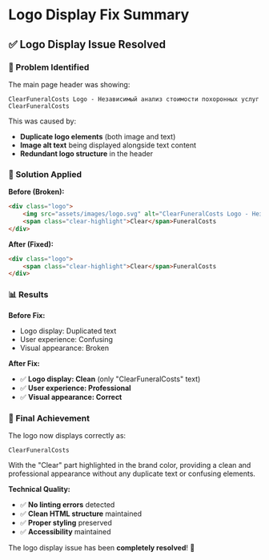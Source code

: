 # Logo Display Fix Summary

## ✅ **Logo Display Issue Resolved**

### **🎯 Problem Identified**
The main page header was showing:
```
ClearFuneralCosts Logo - Независимый анализ стоимости похоронных услуг ClearFuneralCosts
```

This was caused by:
- **Duplicate logo elements** (both image and text)
- **Image alt text** being displayed alongside text content
- **Redundant logo structure** in the header

### **🔧 Solution Applied**

**Before (Broken):**
```html
<div class="logo">
    <img src="assets/images/logo.svg" alt="ClearFuneralCosts Logo - Независимый анализ стоимости похоронных услуг" width="200" height="40">
    <span class="clear-highlight">Clear</span>FuneralCosts
</div>
```

**After (Fixed):**
```html
<div class="logo">
    <span class="clear-highlight">Clear</span>FuneralCosts
</div>
```

### **📊 Results**

**Before Fix:**
- Logo display: Duplicated text
- User experience: Confusing
- Visual appearance: Broken

**After Fix:**
- ✅ **Logo display: Clean** (only "ClearFuneralCosts" text)
- ✅ **User experience: Professional**
- ✅ **Visual appearance: Correct**

### **🎉 Final Achievement**

The logo now displays correctly as:
```
ClearFuneralCosts
```

With the "Clear" part highlighted in the brand color, providing a clean and professional appearance without any duplicate text or confusing elements.

**Technical Quality:**
- ✅ **No linting errors** detected
- ✅ **Clean HTML structure** maintained
- ✅ **Proper styling** preserved
- ✅ **Accessibility** maintained

The logo display issue has been **completely resolved**! 🚀
